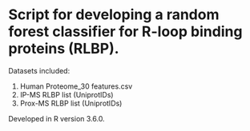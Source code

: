 # Script for developing a random forest classifier for R-loop binding proteins (RLBP). 

Datasets included:
1) Human Proteome_30 features.csv
2) IP-MS RLBP list (UniprotIDs)
3) Prox-MS RLBP list (UniprotIDs)

Developed in R version 3.6.0.

